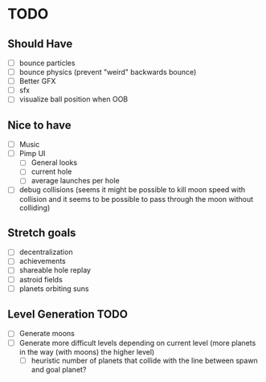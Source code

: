 # TODO

## Should Have

- [ ] bounce particles
- [ ] bounce physics (prevent "weird" backwards bounce)
- [ ] Better GFX
- [ ] sfx
- [ ] visualize ball position when OOB

## Nice to have

- [ ] Music
- [ ] Pimp UI
  - [ ] General looks
  - [ ] current hole
  - [ ] average launches per hole
- [ ] debug collisions (seems it might be possible to kill moon speed with collision and it seems to be possible to pass through the moon without colliding)

## Stretch goals

- [ ] decentralization
- [ ] achievements
- [ ] shareable hole replay
- [ ] astroid fields
- [ ] planets orbiting suns

## Level Generation TODO

- [ ] Generate moons
- [ ] Generate more difficult levels depending on current level (more planets in the way (with moons) the higher level)
  - [ ] heuristic number of planets that collide with the line between spawn and goal planet?
